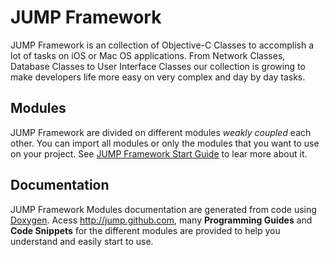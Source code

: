 JUMP Framework
==============

JUMP Framework is an collection of Objective-C Classes to accomplish a lot of tasks on iOS or Mac OS applications. 
From Network Classes, Database Classes to User Interface Classes our collection is growing to make developers life 
more easy on very complex and day by day tasks.


Modules
-------

JUMP Framework are divided on different modules _weakly coupled_ each other. You can import all modules or only
the modules that you want to use on your project. See [JUMP Framework Start Guide](http://jump.github.com) to 
lear more about it.

Documentation
-------------

JUMP Framework Modules documentation are generated from code using [Doxygen](http://www.stack.nl/~dimitri/doxygen/). 
Acess http://jump.github.com, many **Programming Guides** and **Code Snippets** for the different modules are
provided to help you understand and easily start to use.

